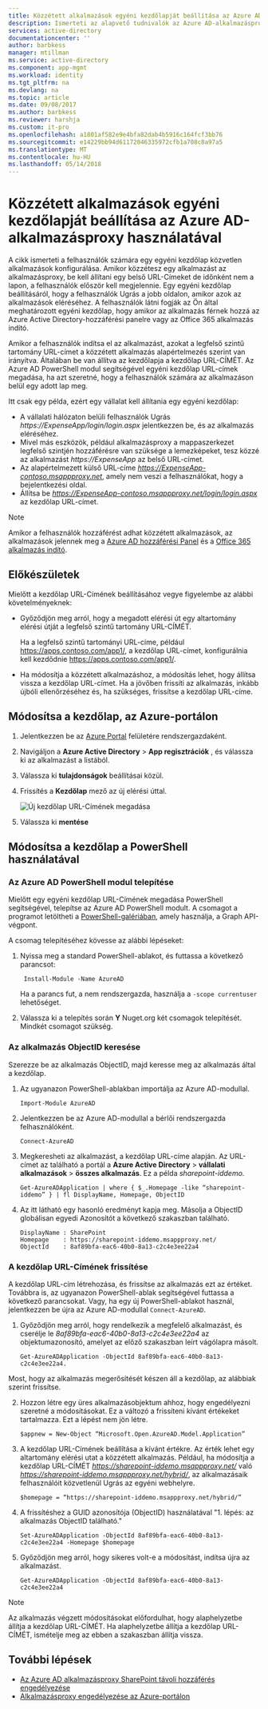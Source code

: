 ```yaml
---
title: Közzétett alkalmazások egyéni kezdőlapját beállítása az Azure AD-alkalmazásproxy használatával |} Microsoft Docs
description: Ismerteti az alapvető tudnivalók az Azure AD-alkalmazásproxy-összekötő
services: active-directory
documentationcenter: ''
author: barbkess
manager: mtillman
ms.service: active-directory
ms.component: app-mgmt
ms.workload: identity
ms.tgt_pltfrm: na
ms.devlang: na
ms.topic: article
ms.date: 09/08/2017
ms.author: barbkess
ms.reviewer: harshja
ms.custom: it-pro
ms.openlocfilehash: a1801af582e9e4bfa82dab4b5916c164fcf3bb76
ms.sourcegitcommit: e14229bb94d61172046335972cfb1a708c8a97a5
ms.translationtype: MT
ms.contentlocale: hu-HU
ms.lasthandoff: 05/14/2018
---
```

# <a name="set-a-custom-home-page-for-published-apps-by-using-azure-ad-application-proxy"></a>Közzétett alkalmazások egyéni kezdőlapját beállítása az Azure AD-alkalmazásproxy használatával

A cikk ismerteti a felhasználók számára egy egyéni kezdőlap közvetlen alkalmazások konfigurálása. Amikor közzétesz egy alkalmazást az alkalmazásproxy, be kell állítani egy belső URL-Címeket de időnként nem a lapon, a felhasználók először kell megjelennie. Egy egyéni kezdőlap beállításáról, hogy a felhasználók Ugrás a jobb oldalon, amikor azok az alkalmazások eléréséhez. A felhasználók látni fogják az Ön által meghatározott egyéni kezdőlap, hogy amikor az alkalmazás férnek hozzá az Azure Active Directory-hozzáférési panelre vagy az Office 365 alkalmazás indító.

Amikor a felhasználók indítsa el az alkalmazást, azokat a legfelső szintű tartomány URL-címet a közzétett alkalmazás alapértelmezés szerint van irányítva. Általában be van állítva az kezdőlapja a kezdőlap URL-CÍMÉT. Az Azure AD PowerShell modul segítségével egyéni kezdőlap URL-címek megadása, ha azt szeretné, hogy a felhasználók számára az alkalmazáson belül egy adott lap meg. 

Itt csak egy példa, ezért egy vállalat kell állítania egy egyéni kezdőlap:
- A vállalati hálózaton belüli felhasználók Ugrás *https://ExpenseApp/login/login.aspx* jelentkezzen be, és az alkalmazás eléréséhez.
- Mivel más eszközök, például alkalmazásproxy a mappaszerkezet legfelső szintjén hozzáférésre van szüksége a lemezképeket, tesz közzé az alkalmazást *https://ExpenseApp* az belső URL-címet.
- Az alapértelmezett külső URL-címe *https://ExpenseApp-contoso.msappproxy.net*, amely nem veszi a felhasználókat, hogy a bejelentkezési oldal.  
- Állítsa be *https://ExpenseApp-contoso.msappproxy.net/login/login.aspx* az kezdőlap URL-címet. 

>[!NOTE]
>Amikor a felhasználók hozzáférést adhat közzétett alkalmazások, az alkalmazások jelennek meg a [Azure AD hozzáférési Panel](../active-directory-saas-access-panel-introduction.md) és a [Office 365 alkalmazás indító](https://blogs.office.com/2016/09/27/introducing-the-new-office-365-app-launcher).

## <a name="before-you-start"></a>Előkészületek

Mielőtt a kezdőlap URL-Címének beállításához vegye figyelembe az alábbi követelményeknek:

* Győződjön meg arról, hogy a megadott elérési út egy altartomány elérési útját a legfelső szintű tartomány URL-CÍMÉT.

  Ha a legfelső szintű tartományi URL-címe, például https://apps.contoso.com/app1/, a kezdőlap URL-címet, konfigurálnia kell kezdődnie https://apps.contoso.com/app1/.

* Ha módosítja a közzétett alkalmazáshoz, a módosítás lehet, hogy állítsa vissza a kezdőlap URL-címet. Ha a jövőben frissíti az alkalmazás, inkább újbóli ellenőrzéséhez és, ha szükséges, frissítse a kezdőlap URL-címe.

## <a name="change-the-home-page-in-the-azure-portal"></a>Módosítsa a kezdőlap, az Azure-portálon

1. Jelentkezzen be az [Azure Portal](https://portal.azure.com) felületére rendszergazdaként.
2. Navigáljon a **Azure Active Directory** > **App regisztrációk** , és válassza ki az alkalmazást a listából. 
3. Válassza ki **tulajdonságok** beállításai közül.
4. Frissítés a **Kezdőlap** mező az új elérési úttal. 

   ![Új kezdőlap URL-Címének megadása](./media/application-proxy-configure-custom-home-page/homepage.png)

5. Válassza ki **mentése**

## <a name="change-the-home-page-with-powershell"></a>Módosítsa a kezdőlap a PowerShell használatával

### <a name="install-the-azure-ad-powershell-module"></a>Az Azure AD PowerShell modul telepítése

Mielőtt egy egyéni kezdőlap URL-Címének megadása PowerShell segítségével, telepítse az Azure AD PowerShell modult. A csomagot a programot letöltheti a [PowerShell-galériában](https://www.powershellgallery.com/packages/AzureAD/2.0.0.131), amely használja, a Graph API-végpont. 

A csomag telepítéséhez kövesse az alábbi lépéseket:

1. Nyissa meg a standard PowerShell-ablakot, és futtassa a következő parancsot:

    ```
     Install-Module -Name AzureAD
    ```
    Ha a parancs fut, a nem rendszergazda, használja a `-scope currentuser` lehetőséget.
2. Válassza ki a telepítés során **Y** Nuget.org két csomagok telepítését. Mindkét csomagot szükség. 

### <a name="find-the-objectid-of-the-app"></a>Az alkalmazás ObjectID keresése

Szerezze be az alkalmazás ObjectID, majd keresse meg az alkalmazás által a kezdőlap.

1. Az ugyanazon PowerShell-ablakban importálja az Azure AD-modullal.

    ```
    Import-Module AzureAD
    ```

2. Jelentkezzen be az Azure AD-modullal a bérlői rendszergazda felhasználóként.

    ```
    Connect-AzureAD
    ```
3. Megkeresheti az alkalmazást, a kezdőlap URL-címe alapján. Az URL-címet az található a portál a **Azure Active Directory** > **vállalati alkalmazások** > **összes alkalmazás**. Ez a példa *sharepoint-iddemo*.

    ```
    Get-AzureADApplication | where { $_.Homepage -like “sharepoint-iddemo” } | fl DisplayName, Homepage, ObjectID
    ```
4. Az itt látható egy hasonló eredményt kapja meg. Másolja a ObjectID globálisan egyedi Azonosítót a következő szakaszban található.

    ```
    DisplayName : SharePoint
    Homepage    : https://sharepoint-iddemo.msappproxy.net/
    ObjectId    : 8af89bfa-eac6-40b0-8a13-c2c4e3ee22a4
    ```

### <a name="update-the-home-page-url"></a>A kezdőlap URL-Címének frissítése

A kezdőlap URL-cím létrehozása, és frissítse az alkalmazás ezt az értéket. Továbbra is, az ugyanazon PowerShell-ablak segítségével futtassa a következő parancsokat. Vagy, ha egy új PowerShell-ablakot használ, jelentkezzen be újra az Azure AD-modullal `Connect-AzureAD`. 

1. Győződjön meg arról, hogy rendelkezik a megfelelő alkalmazást, és cserélje le *8af89bfa-eac6-40b0-8a13-c2c4e3ee22a4* az objektumazonosító, amelyet az előző szakaszban leírt vágólapra másolt.

    ```
    Get-AzureADApplication -ObjectId 8af89bfa-eac6-40b0-8a13-c2c4e3ee22a4.
    ```

 Most, hogy az alkalmazás megerősítését készen áll a kezdőlap, az alábbiak szerint frissítse.

2. Hozzon létre egy üres alkalmazásobjektum ahhoz, hogy engedélyezni szeretné a módosításokat. Ez a változó a frissíteni kívánt értékeket tartalmazza. Ezt a lépést nem jön létre.

    ```
    $appnew = New-Object “Microsoft.Open.AzureAD.Model.Application”
    ```

3. A kezdőlap URL-Címének beállítása a kívánt értékre. Az érték lehet egy altartomány elérési utat a közzétett alkalmazás. Például, ha módosítja a kezdőlap URL-CÍMÉT *https://sharepoint-iddemo.msappproxy.net/* való *https://sharepoint-iddemo.msappproxy.net/hybrid/*, az alkalmazásaik felhasználóit közvetlenül Ugrás az egyéni webhelyre.

    ```
    $homepage = “https://sharepoint-iddemo.msappproxy.net/hybrid/”
    ```
4. A frissítéshez a GUID azonosítója (ObjectID) használatával "1. lépés: az alkalmazás ObjectID található."

    ```
    Set-AzureADApplication -ObjectId 8af89bfa-eac6-40b0-8a13-c2c4e3ee22a4 -Homepage $homepage
    ```
5. Győződjön meg arról, hogy sikeres volt-e a módosítást, indítsa újra az alkalmazást.

    ```
    Get-AzureADApplication -ObjectId 8af89bfa-eac6-40b0-8a13-c2c4e3ee22a4
    ```

>[!NOTE]
>Az alkalmazás végzett módosításokat előfordulhat, hogy alaphelyzetbe állítja a kezdőlap URL-CÍMÉT. Ha alaphelyzetbe állítja a kezdőlap URL-CÍMÉT, ismételje meg az ebben a szakaszban állítja vissza.

## <a name="next-steps"></a>További lépések

- [Az Azure AD alkalmazásproxy SharePoint távoli hozzáférés engedélyezése](application-proxy-integrate-with-sharepoint-server.md)
- [Alkalmazásproxy engedélyezése az Azure-portálon](application-proxy-enable.md)
